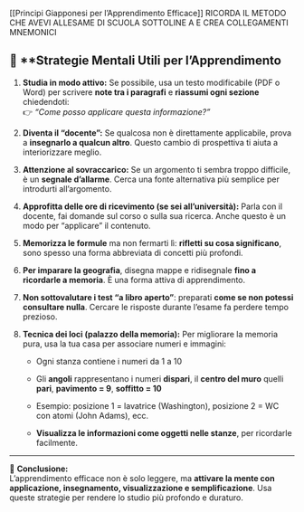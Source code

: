 
[[Principi Giapponesi per l’Apprendimento Efficace]]
RICORDA IL METODO CHE AVEVI ALLESAME DI SCUOLA SOTTOLINE A E CREA COLLEGAMENTI MNEMONICI

## 🧠 **Strategie Mentali Utili per l’Apprendimento

1. **Studia in modo attivo:** Se possibile, usa un testo modificabile (PDF o Word) per scrivere **note tra i paragrafi** e **riassumi ogni sezione** chiedendoti:  
    👉 _“Come posso applicare questa informazione?”_
    
2. **Diventa il “docente”:** Se qualcosa non è direttamente applicabile, prova a **insegnarlo a qualcun altro**. Questo cambio di prospettiva ti aiuta a interiorizzare meglio.
    
3. **Attenzione al sovraccarico:** Se un argomento ti sembra troppo difficile, è un **segnale d’allarme**. Cerca una fonte alternativa più semplice per introdurti all’argomento.
    
4. **Approfitta delle ore di ricevimento (se sei all’università):** Parla con il docente, fai domande sul corso o sulla sua ricerca. Anche questo è un modo per “applicare” il contenuto.
    
5. **Memorizza le formule** ma non fermarti lì: **rifletti su cosa significano**, sono spesso una forma abbreviata di concetti più profondi.
    
6. **Per imparare la geografia**, disegna mappe e ridisegnale **fino a ricordarle a memoria**. È una forma attiva di apprendimento.
    
7. **Non sottovalutare i test “a libro aperto”**: preparati **come se non potessi consultare nulla**. Cercare le risposte durante l’esame fa perdere tempo prezioso.
    
8. **Tecnica dei loci (palazzo della memoria):** Per migliorare la memoria pura, usa la tua casa per associare numeri e immagini:
    
    - Ogni stanza contiene i numeri da 1 a 10
        
    - Gli **angoli** rappresentano i numeri **dispari**, il **centro del muro** quelli **pari**, **pavimento = 9**, **soffitto = 10**
        
    - Esempio: posizione 1 = lavatrice (Washington), posizione 2 = WC con atomi (John Adams), ecc.
        
    - **Visualizza le informazioni come oggetti nelle stanze**, per ricordarle facilmente.
        

---

📌 **Conclusione:**  
L’apprendimento efficace non è solo leggere, ma **attivare la mente con applicazione, insegnamento, visualizzazione e semplificazione**. Usa queste strategie per rendere lo studio più profondo e duraturo.